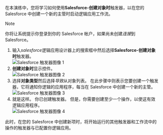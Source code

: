 在本演练中，您将学习如何使用**Salesforce-创建对象时**触发器，以在您的 Salesforce 中创建一个新的主管时启动逻辑应用工作流。

> [!NOTE]
> 你将让系统提示你登录到你的 Salesforce 帐户，如果尚未创建*连接*到 Salesforce。  
> 
> 

1. 输入*salesforce*逻辑应用设计器上的搜索框中然后选择**Salesforce-创建对象时**触发器。  
   ![Salesforce 触发器图像 1](./media/connectors-create-api-salesforce/trigger-1.png)   
2. **创建对象时**显示控件。  
   ![Salesforce 触发器图像 2](./media/connectors-create-api-salesforce/trigger-2.png)   
3. 选择**对象类型**然后选择*导致*从对象列表。 在此步骤中则表示您要创建一个触发器，它将通知你逻辑的应用程序，每当在 Salesforce 中创建一个新的主管。   
   ![Salesforce 触发器图像 3](./media/connectors-create-api-salesforce/trigger-3.png)   
4. 就是这样。 你已创建触发器。 但是，你需要创建至少一个操作，以使这有效逻辑应用程序。    
   ![Salesforce 触发器图像 4](./media/connectors-create-api-salesforce/trigger-4.png)   

此时，在您的 Salesforce 中创建新项时，将开始运行的其他触发器和工作流中的操作的触发器与已配置你逻辑应用。  

